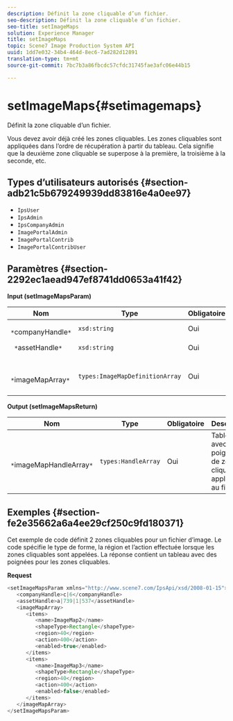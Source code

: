 ```yaml
---
description: Définit la zone cliquable d’un fichier.
seo-description: Définit la zone cliquable d’un fichier.
seo-title: setImageMaps
solution: Experience Manager
title: setImageMaps
topic: Scene7 Image Production System API
uuid: 1dd7e032-34b4-464d-8ec6-7ad282d12891
translation-type: tm+mt
source-git-commit: 7bc7b3a86fbcdc57cfdc31745fae3afc06e44b15

---
```



# setImageMaps{#setimagemaps}

Définit la zone cliquable d’un fichier.

Vous devez avoir déjà créé les zones cliquables. Les zones cliquables sont appliquées dans l’ordre de récupération à partir du tableau. Cela signifie que la deuxième zone cliquable se superpose à la première, la troisième à la seconde, etc.

## Types d’utilisateurs autorisés {#section-adb21c5b679249939dd83816e4a0ee97}

* `IpsUser`
* `IpsAdmin`
* `IpsCompanyAdmin`
* `ImagePortalAdmin`
* `ImagePortalContrib`
* `ImagePortalContribUser`

## Paramètres {#section-2292ec1aead947ef8741dd0653a41f42}

**Input (setImageMapsParam)**

| Nom | Type | Obligatoire | Description |
|---|---|---|---|
| ` *`companyHandle`*` | `xsd:string` | Oui |  poignée. |
| ` *`assetHandle`*` | `xsd:string` | Oui | Poignée de ressource. |
| ` *`imageMapArray`*` | `types:ImageMapDefinitionArray` | Oui | Tableau de zones cliquables prédéfinies. |

**Output (setImageMapsReturn)**

| Nom | Type | Obligatoire | Description |
|---|---|---|---|
| ` *`imageMapHandleArray`*` | `types:HandleArray` | Oui | Tableau avec des poignées de zone cliquable appliquées au fichier. |

## Exemples {#section-fe2e35662a6a4ee29cf250c9fd180371}

Cet exemple de code définit 2 zones cliquables pour un fichier d’image. Le code spécifie le type de forme, la région et l’action effectuée lorsque les zones cliquables sont appelées. La réponse contient un tableau avec des poignées pour les zones cliquables.

**Request**

```java
<setImageMapsParam xmlns="http://www.scene7.com/IpsApi/xsd/2008-01-15">
   <companyHandle>c|6</companyHandle>
   <assetHandle>a|739|1|537</assetHandle>
   <imageMapArray>
      <items>
         <name>ImageMap2</name>
         <shapeType>Rectangle</shapeType>
         <region>40</region>
         <action>400</action>
         <enabled>true</enabled>
      </items>
      <items>
         <name>ImageMap3</name>
         <shapeType>Rectangle</shapeType>
         <region>40</region>
         <action>400</action>
         <enabled>false</enabled>
      </items>
   </imageMapArray>
</setImageMapsParam>
```

